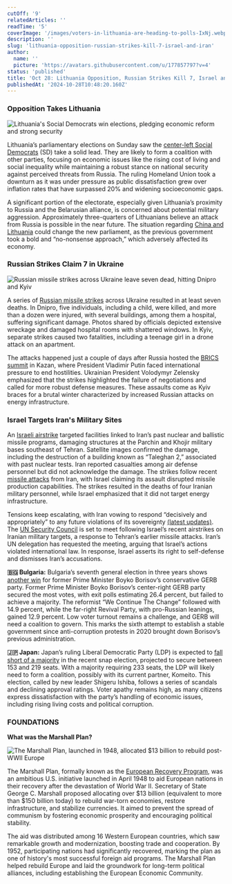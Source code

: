 ```yaml
---
cutOff: '9'
relatedArticles: ''
readTime: '5'
coverImage: '/images/voters-in-lithuania-are-heading-to-polls-IxNj.webp'
description: ''
slug: 'lithuania-opposition-russian-strikes-kill-7-israel-and-iran'
author:
  name: ''
  picture: 'https://avatars.githubusercontent.com/u/177857797?v=4'
status: 'published'
title: 'Oct 28: Lithuania Opposition, Russian Strikes Kill 7, Israel and Iran'
publishedAt: '2024-10-28T10:48:20.160Z'
---
```


### Opposition Takes Lithuania

![Lithuania's Social Democrats win elections, pledging economic reform and strong security](/images/voters-in-lithuania-are-heading-to-polls-EwOD.webp)

Lithuania’s parliamentary elections on Sunday saw the [center-left Social Democrats](https://www.dw.com/en/lithuania-opposition-social-democrats-win-election/a-70611400) (SD) take a solid lead. They are likely to form a coalition with other parties, focusing on economic issues like the rising cost of living and social inequality while maintaining a robust stance on national security against perceived threats from Russia. The ruling Homeland Union took a downturn as it was under pressure as public dissatisfaction grew over inflation rates that have surpassed 20% and widening socioeconomic gaps.

A significant portion of the electorate, especially given Lithuania’s proximity to Russia and the Belarusian alliance, is concerned about potential military aggression. Approximately three-quarters of Lithuanians believe an attack from Russia is possible in the near future. The situation regarding [China and Lithuania](https://www.euronews.com/2023/10/24/the-story-of-how-a-small-eu-state-like-lithuania-took-on-world-superpower-china) could change the new parliament, as the previous government took a bold and “no-nonsense approach,” which adversely affected its economy.

### Russian Strikes Claim 7 in Ukraine

![Russian missile strikes across Ukraine leave seven dead, hitting Dnipro and Kyiv](/images/russian-strikes-in-ukraine-kill-7-kxNz.webp)

A series of [Russian missile strikes](https://www.france24.com/en/europe/20241026-several-killed-in-overnight-russian-missile-strikes-across-ukraine) across Ukraine resulted in at least seven deaths. In Dnipro, five individuals, including a child, were killed, and more than a dozen were injured, with several buildings, among them a hospital, suffering significant damage. Photos shared by officials depicted extensive wreckage and damaged hospital rooms with shattered windows. In Kyiv, separate strikes caused two fatalities, including a teenage girl in a drone attack on an apartment.

The attacks happened just a couple of days after Russia hosted the [BRICS summit](https://www.aljazeera.com/news/2024/10/22/russias-brics-summit-whats-on-the-agenda-and-why-does-it-matter) in Kazan, where President Vladimir Putin faced international pressure to end hostilities. Ukrainian President Volodymyr Zelensky emphasized that the strikes highlighted the failure of negotiations and called for more robust defense measures. These assaults come as Kyiv braces for a brutal winter characterized by increased Russian attacks on energy infrastructure.

### Israel Targets Iran's Military Sites

An [Israeli airstrike](https://www.dw.com/en/israeli-strikes-on-iran-west-cautions-against-retaliation/live-70605439) targeted facilities linked to Iran’s past nuclear and ballistic missile programs, damaging structures at the Parchin and Khojir military bases southeast of Tehran. Satellite images confirmed the damage, including the destruction of a building known as “Taleghan 2,” associated with past nuclear tests. Iran reported casualties among air defense personnel but did not acknowledge the damage. The strikes follow recent [missile attacks](https://apnews.com/article/israel-lebanon-hezbollah-gaza-news-10-01-2024-eb175dff6e46906caea8b9e43dfbd3da) from Iran, with Israel claiming its assault disrupted missile production capabilities. The strikes resulted in the deaths of four Iranian military personnel, while Israel emphasized that it did not target energy infrastructure.

Tensions keep escalating, with Iran vowing to respond “decisively and appropriately” to any future violations of its sovereignty [(latest updates)](https://edition.cnn.com/world/live-news/israel-iran-strikes-lebanon-gaza-war-10-26-24/index.html). The [UN Security Council](https://www.deccanherald.com/world/un-security-council-expected-to-meet-monday-over-israels-strike-on-iran-3251091) is set to meet following Israel’s recent airstrikes on Iranian military targets, a response to Tehran’s earlier missile attacks. Iran’s UN delegation has requested the meeting, arguing that Israel’s actions violated international law. In response, Israel asserts its right to self-defense and dismisses Iran’s accusations.

**🇧🇬 Bulgaria:** Bulgaria’s seventh general election in three years shows [another win](https://www.dw.com/en/bulgaria-voting-ends-conservatives-lead-in-exit-poll/a-70611168) for former Prime Minister Boyko Borisov’s conservative GERB party. Former Prime Minister Boyko Borisov’s center-right GERB party secured the most votes, with exit polls estimating 26.4 percent, but failed to achieve a majority. The reformist “We Continue The Change” followed with 14.9 percent, while the far-right Revival Party, with pro-Russian leanings, gained 12.9 percent. Low voter turnout remains a challenge, and GERB will need a coalition to govern. This marks the sixth attempt to establish a stable government since anti-corruption protests in 2020 brought down Borisov’s previous administration.

**🇯🇵 Japan:** Japan’s ruling Liberal Democratic Party (LDP) is expected to [fall short of a majority](https://www.bbc.com/news/articles/c8xpev42g78o) in the recent snap election, projected to secure between 153 and 219 seats. With a majority requiring 233 seats, the LDP will likely need to form a coalition, possibly with its current partner, Komeito. This election, called by new leader Shigeru Ishiba, follows a series of scandals and declining approval ratings. Voter apathy remains high, as many citizens express dissatisfaction with the party’s handling of economic issues, including rising living costs and political corruption.

### FOUNDATIONS

**What was the Marshall Plan?**

![The Marshall Plan, launched in 1948, allocated $13 billion to rebuild post-WWII Europe](/images/what-was-the-marshall-plan_-A0NT.webp)

The Marshall Plan, formally known as the [European Recovery Program](https://www.history.com/topics/world-war-ii/marshall-plan-1), was an ambitious U.S. initiative launched in April 1948 to aid European nations in their recovery after the devastation of World War II. Secretary of State George C. Marshall proposed allocating over $13 billion (equivalent to more than $150 billion today) to rebuild war-torn economies, restore infrastructure, and stabilize currencies. It aimed to prevent the spread of communism by fostering economic prosperity and encouraging political stability.

The aid was distributed among 16 Western European countries, which saw remarkable growth and modernization, boosting trade and cooperation. By 1952, participating nations had significantly recovered, marking the plan as one of history's most successful foreign aid programs. The Marshall Plan helped rebuild Europe and laid the groundwork for long-term political alliances, including establishing the European Economic Community.